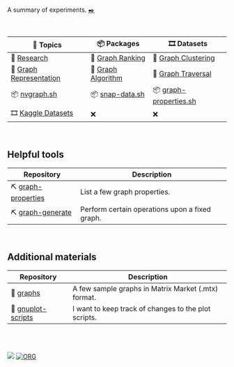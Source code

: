 A summary of experiments. [✒️][writing]

<br>

| 📖 Topics                 | 📦 Packages          | 🎞️ Datasets              |
| ------------------------ | ------------------- | ----------------------- |
| 📖 [Research]             | 📖 [Graph Ranking]   | 📖 [Graph Clustering]    |
| 📖 [Graph Representation] | 📖 [Graph Algorithm] | 📖 [Graph Traversal]     |
| 📦 [nvgraph.sh]           | 📦 [snap-data.sh]    | 📦 [graph-properties.sh] |
| 🎞️ [Kaggle Datasets]      | ❌                   | ❌                       |

[writing]: https://github.com/puzzlef/puzzlef.github.io/blob/main/_writing.md

[Graph Ranking]: topics/graph-ranking.md
[Graph Clustering]: topics/graph-clustering.md
[Graph Traversal]: topics/graph-traversal.md
[Graph Algorithm]: topics/graph-algorithm.md
[Graph Representation]: topics/graph-representation.md
[Parallel Algorithm]: topics/parallel-algorithm.md
[Research]: topics/research.md

[nvgraph.sh]: https://github.com/nodef/nvgraph.sh
[snap-data.sh]: https://github.com/nodef/snap-data.sh
[graph-properties.sh]: https://github.com/cppf/graph-properties.sh

[Kaggle Datasets]: https://www.kaggle.com/wolfram77/datasets

<br>


## Helpful tools

| Repository | Description |
|  ----  |  ----  |
| ⛏️ [graph-properties](https://github.com/ionicf/graph-properties) | List a few graph properties. |
| ⛏️ [graph-generate](https://github.com/ionicf/graph-generate) | Perform certain operations upon a fixed graph. |

<br>


## Additional materials

| Repository | Description |
|  ----  |  ----  |
| 🧵 [graphs](https://github.com/puzzlef/graphs) | A few sample graphs in Matrix Market (.mtx) format. |
| 🧵 [gnuplot-scripts](https://github.com/puzzlef/gnuplot-scripts) | I want to keep track of changes to the plot scripts. |

<br>
<br>


[![](https://img.youtube.com/vi/NRnj_lnpORU/maxresdefault.jpg)](https://www.youtube.com/watch?v=NRnj_lnpORU)
[![ORG](https://img.shields.io/badge/org-wolfram77-green?logo=Org)](https://wolfram77.github.io)

